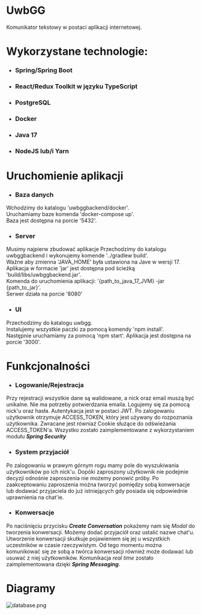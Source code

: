 # UwbGG
Komunikator tekstowy w postaci aplikacji internetowej. 

# Wykorzystane technologie:
 - ### Spring/Spring Boot
 - ### React/Redux Toolkit w języku TypeScript
 - ### PostgreSQL
 - ### Docker
 - ### Java 17
 - ### NodeJS lub/i Yarn

# Uruchomienie aplikacji

- ### Baza danych
Wchodzimy do katalogu 'uwbggbackend/docker'. \
Uruchamiamy baze komenda 'docker-compose up'. \
Baza jest dostępna na porcie '5432'.

- ### Server
Musimy najpierw zbudować aplikacje
Przechodzimy do katalogu uwbggbackend i wykonujemy komende '../gradlew build'. \
Ważne aby zmienna 'JAVA_HOME' była ustawiona na Jave w wersji 17. \
Aplikacja w formacie 'jar' jest dostępna pod ścieżką 'build/libs/uwbggbackend.jar'. \
Komenda do uruchomienia aplikacji: '{path_to_java_17_JVM} -jar {path_to_jar}'. \
Serwer działa na porcie '8080'

- ### UI
Przechodzimy do katalogu uwbgg. \
Instalujemy wszystkie paczki za pomocą komendy 'npm install'.\
Następnie uruchamiamy za pomocą 'npm start'. Aplikacja jest dostępna na porcie '3000'.


# Funkcjonalności
- ### Logowanie/Rejestracja
Przy rejestracji wszystkie dane są walidowane, a nick oraz email muszą być unikalne.
Nie ma potrzeby potwierdzania emaila. Logujemy się za pomocą nick'u oraz hasła.
Autentykacja jest w postaci JWT. Po zalogowaniu użytkownik otrzymuje ACCESS_TOKEN,
który jest używany do rozpoznania użytkownika. Zwracane jest równiaż Cookie służące do 
odświeżania ACCESS_TOKEN'a. Wszystko zostało zaimplementowane z wykorzystaniem modułu
 ***Spring Security***

- ### System przyjaciół
Po zalogowaniu w prawym górnym rogu mamy pole do wyszukiwania użytkowników po ich nick'u.
Dopóki zaproszony użytkownik nie podejmie decyzji odnośnie zaproszenia nie możemy ponowić próby.
Po zaakceptowaniu zaproszenia można tworzyć pomiędzy sobą konwersacje lub dodawać
przyjaciela do już istniejących gdy posiada się odpowiednie uprawnienia na chat'ie.

- ### Konwersacje
Po naciśnięciu przycisku ***Create Conversation*** pokażemy nam się *Modal*
do tworzenia konwersacji. Możemy dodać przyjaciół oraz ustalić nazwe chat'u.
Utworzenie konwersacji skutkuje pojawieniem się jej u wszystkich uczestników
w czasie rzeczywistym. Od tego momentu można komunikować się ze sobą a twórca
konwersacji również może dodawać lub usuwać z niej użytkowników. Komunikacja 
*real time* zostało zaimplementowana dzięki ***Spring Messaging***.

# Diagramy
![database.png](database.png)